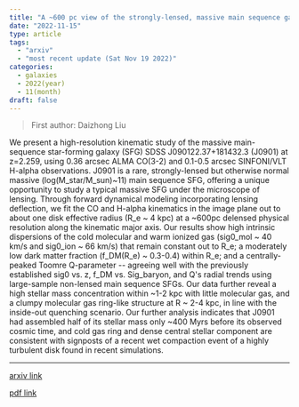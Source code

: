 ```yaml
---
title: "A ~600 pc view of the strongly-lensed, massive main sequence galaxy J0901: a baryon-dominated, thick turbulent rotating disk with a clumpy cold gas ring at z = 2.259"
date: "2022-11-15"
type: article
tags:
  - "arxiv"
  - "most recent update (Sat Nov 19 2022)"
categories:
  - galaxies
  - 2022(year)
  - 11(month)
draft: false
---
```


> First author: Daizhong Liu

 We present a high-resolution kinematic study of the massive main-sequence
star-forming galaxy (SFG) SDSS J090122.37+181432.3 (J0901) at z=2.259, using
0.36 arcsec ALMA CO(3-2) and 0.1-0.5 arcsec SINFONI/VLT H-alpha observations.
J0901 is a rare, strongly-lensed but otherwise normal massive
(log(M_star/M_sun)~11) main sequence SFG, offering a unique opportunity to
study a typical massive SFG under the microscope of lensing. Through forward
dynamical modeling incorporating lensing deflection, we fit the CO and H-alpha
kinematics in the image plane out to about one disk effective radius (R_e ~ 4
kpc) at a ~600pc delensed physical resolution along the kinematic major axis.
Our results show high intrinsic dispersions of the cold molecular and warm
ionized gas (sig0_mol ~ 40 km/s and sig0_ion ~ 66 km/s) that remain constant
out to R_e; a moderately low dark matter fraction (f_DM(R_e) ~ 0.3-0.4) within
R_e; and a centrally-peaked Toomre Q-parameter -- agreeing well with the
previously established sig0 vs. z, f_DM vs. Sig_baryon, and Q's radial trends
using large-sample non-lensed main sequence SFGs. Our data further reveal a
high stellar mass concentration within ~1-2 kpc with little molecular gas, and
a clumpy molecular gas ring-like structure at R ~ 2-4 kpc, in line with the
inside-out quenching scenario. Our further analysis indicates that J0901 had
assembled half of its stellar mass only ~400 Myrs before its observed cosmic
time, and cold gas ring and dense central stellar component are consistent with
signposts of a recent wet compaction event of a highly turbulent disk found in
recent simulations.

---
[arxiv link](http://arxiv.org/abs/2211.08488v1)

[pdf link](http://arxiv.org/pdf/2211.08488v1)